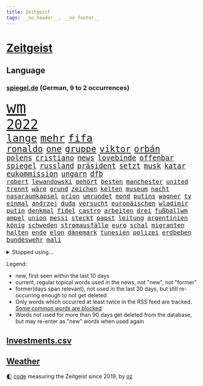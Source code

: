 ```yaml
---
title: Zeitgeist
tags: __no_header__, __no_footer__
---
```


# [Zeitgeist](https://oliz.io/zeitgeist/)

## Language

<h3><a href="https://www.spiegel.de" target="_blank">spiegel.de</a> (German, 9 to 2 occurrences)</h3>
<p style="font-family:monospace">
<span style="font-size:32pt"><a href="news_links.html#wm" class="current">wm</a></span>
<br>
<span style="font-size:26pt"><a href="news_links.html#2022" class="current">2022</a></span>
<br>
<span style="font-size:20pt"><a href="news_links.html#lange" class="current">lange</a></span>
<span style="font-size:20pt"><a href="news_links.html#mehr" class="current">mehr</a></span>
<span style="font-size:20pt"><a href="news_links.html#fifa" class="current">fifa</a></span>
<br>
<span style="font-size:17pt"><a href="news_links.html#ronaldo" class="current">ronaldo</a></span>
<span style="font-size:17pt"><a href="news_links.html#one" class="current">one</a></span>
<span style="font-size:17pt"><a href="news_links.html#gruppe" class="current">gruppe</a></span>
<span style="font-size:17pt"><a href="news_links.html#viktor" class="current">viktor</a></span>
<span style="font-size:17pt"><a href="news_links.html#orbán" class="current">orbán</a></span>
<br>
<span style="font-size:14pt"><a href="news_links.html#polens" class="current">polens</a></span>
<span style="font-size:14pt"><a href="news_links.html#cristiano" class="current">cristiano</a></span>
<span style="font-size:14pt"><a href="news_links.html#news" class="current">news</a></span>
<span style="font-size:14pt"><a href="news_links.html#lovebinde" class="new">lovebinde</a></span>
<span style="font-size:14pt"><a href="news_links.html#offenbar" class="current">offenbar</a></span>
<span style="font-size:14pt"><a href="news_links.html#spiegel" class="current">spiegel</a></span>
<span style="font-size:14pt"><a href="news_links.html#russland" class="current">russland</a></span>
<span style="font-size:14pt"><a href="news_links.html#präsident" class="current">präsident</a></span>
<span style="font-size:14pt"><a href="news_links.html#setzt" class="current">setzt</a></span>
<span style="font-size:14pt"><a href="news_links.html#musk" class="current">musk</a></span>
<span style="font-size:14pt"><a href="news_links.html#katar" class="current">katar</a></span>
<span style="font-size:14pt"><a href="news_links.html#eukommission" class="current">eukommission</a></span>
<span style="font-size:14pt"><a href="news_links.html#ungarn" class="current">ungarn</a></span>
<span style="font-size:14pt"><a href="news_links.html#dfb" class="current">dfb</a></span>
<br>
<span style="font-size:12pt"><a href="news_links.html#robert" class="current">robert</a></span>
<span style="font-size:12pt"><a href="news_links.html#lewandowski" class="current">lewandowski</a></span>
<span style="font-size:12pt"><a href="news_links.html#gehört" class="current">gehört</a></span>
<span style="font-size:12pt"><a href="news_links.html#besten" class="current">besten</a></span>
<span style="font-size:12pt"><a href="news_links.html#manchester" class="current">manchester</a></span>
<span style="font-size:12pt"><a href="news_links.html#united" class="current">united</a></span>
<span style="font-size:12pt"><a href="news_links.html#trennt" class="current">trennt</a></span>
<span style="font-size:12pt"><a href="news_links.html#wäre" class="current">wäre</a></span>
<span style="font-size:12pt"><a href="news_links.html#grund" class="current">grund</a></span>
<span style="font-size:12pt"><a href="news_links.html#zeichen" class="current">zeichen</a></span>
<span style="font-size:12pt"><a href="news_links.html#kelten" class="new">kelten</a></span>
<span style="font-size:12pt"><a href="news_links.html#museum" class="current">museum</a></span>
<span style="font-size:12pt"><a href="news_links.html#nacht" class="current">nacht</a></span>
<span style="font-size:12pt"><a href="news_links.html#nasaraumkapsel" class="new">nasaraumkapsel</a></span>
<span style="font-size:12pt"><a href="news_links.html#orion" class="new">orion</a></span>
<span style="font-size:12pt"><a href="news_links.html#umrundet" class="new">umrundet</a></span>
<span style="font-size:12pt"><a href="news_links.html#mond" class="current">mond</a></span>
<span style="font-size:12pt"><a href="news_links.html#putins" class="current">putins</a></span>
<span style="font-size:12pt"><a href="news_links.html#wagner" class="current">wagner</a></span>
<span style="font-size:12pt"><a href="news_links.html#tv" class="current">tv</a></span>
<span style="font-size:12pt"><a href="news_links.html#einmal" class="current">einmal</a></span>
<span style="font-size:12pt"><a href="news_links.html#andrzej" class="current">andrzej</a></span>
<span style="font-size:12pt"><a href="news_links.html#duda" class="new">duda</a></span>
<span style="font-size:12pt"><a href="news_links.html#versucht" class="current">versucht</a></span>
<span style="font-size:12pt"><a href="news_links.html#europäischen" class="current">europäischen</a></span>
<span style="font-size:12pt"><a href="news_links.html#wladimir" class="current">wladimir</a></span>
<span style="font-size:12pt"><a href="news_links.html#putin" class="current">putin</a></span>
<span style="font-size:12pt"><a href="news_links.html#denkmal" class="current">denkmal</a></span>
<span style="font-size:12pt"><a href="news_links.html#fidel" class="new">fidel</a></span>
<span style="font-size:12pt"><a href="news_links.html#castro" class="new">castro</a></span>
<span style="font-size:12pt"><a href="news_links.html#arbeiten" class="current">arbeiten</a></span>
<span style="font-size:12pt"><a href="news_links.html#drei" class="current">drei</a></span>
<span style="font-size:12pt"><a href="news_links.html#fußballwm" class="current">fußballwm</a></span>
<span style="font-size:12pt"><a href="news_links.html#ampel" class="current">ampel</a></span>
<span style="font-size:12pt"><a href="news_links.html#union" class="current">union</a></span>
<span style="font-size:12pt"><a href="news_links.html#messi" class="current">messi</a></span>
<span style="font-size:12pt"><a href="news_links.html#steckt" class="current">steckt</a></span>
<span style="font-size:12pt"><a href="news_links.html#papst" class="current">papst</a></span>
<span style="font-size:12pt"><a href="news_links.html#leitung" class="current">leitung</a></span>
<span style="font-size:12pt"><a href="news_links.html#argentinien" class="current">argentinien</a></span>
<span style="font-size:12pt"><a href="news_links.html#könig" class="current">könig</a></span>
<span style="font-size:12pt"><a href="news_links.html#schweden" class="current">schweden</a></span>
<span style="font-size:12pt"><a href="news_links.html#stromausfälle" class="current">stromausfälle</a></span>
<span style="font-size:12pt"><a href="news_links.html#euro" class="current">euro</a></span>
<span style="font-size:12pt"><a href="news_links.html#schal" class="new">schal</a></span>
<span style="font-size:12pt"><a href="news_links.html#migranten" class="current">migranten</a></span>
<span style="font-size:12pt"><a href="news_links.html#halten" class="current">halten</a></span>
<span style="font-size:12pt"><a href="news_links.html#ende" class="current">ende</a></span>
<span style="font-size:12pt"><a href="news_links.html#elon" class="current">elon</a></span>
<span style="font-size:12pt"><a href="news_links.html#dänemark" class="current">dänemark</a></span>
<span style="font-size:12pt"><a href="news_links.html#tunesien" class="current">tunesien</a></span>
<span style="font-size:12pt"><a href="news_links.html#polizei" class="current">polizei</a></span>
<span style="font-size:12pt"><a href="news_links.html#erdbeben" class="current">erdbeben</a></span>
<span style="font-size:12pt"><a href="news_links.html#bundeswehr" class="current">bundeswehr</a></span>
<span style="font-size:12pt"><a href="news_links.html#mali" class="current">mali</a></span>
</p>
<details>
<summary>Stopped using...</summary>
<p class="former" style="font-size:12pt">
wünscht(762) covid19(761) kennen(761) klimawandels(761) maske(761) hinweisen(760) rostock(760) abgesagt(759) alexej(759) arbeitsplatz(759) bücher(759) erteilt(759) fischer(759) gefasst(759) mitunter(759) nawalny(759) erfahrung(758) urlaub(758) wenden(758) angekommen(757) aufmerksamkeit(757) doku(757) erlassen(757) eustaaten(757) geburtstag(757) konfrontiert(757) statement(757) verkehrsminister(757) weisen(757) weltweite(757) zahlung(757) denken(756) häufiger(756) partie(756) strafmaßnahmen(756) aktion(755) angeblichen(755) bewertet(755) niederländische(755) schadet(755) überwinden(755) blicken(754) eis(754) genannt(754) kino(754) spott(754) übergeben(754) freiheitsstrafe(753) gemeldet(753) institut(753) liege(753) mediziner(753) ministerpräsidenten(753) sprecher(753) stil(753) tiefe(753) brauchte(752) deutlichen(752) florian(752) freiburg(752) kräftig(752) nigeria(752) passt(752) rheinlandpfalz(752) sarscov2(752) schlimmsten(752) öffnen(752) 1945(751) bittere(751) lüge(751) reduziert(751) rufen(751) ursachen(751) athleten(750) erinnern(750) künftigen(750) offensive(750) spieltag(750) versteckt(750) anbieten(749) angeklagter(749) geklärt(749) oppositionelle(749) untersuchungsausschuss(749) wähler(749) österreichs(749) dokumente(748) finanzieren(748) innenministerium(748) interne(748) landen(748) rassistischen(748) restaurants(748) sinnvoll(748) tötung(748) freie(747) historisch(747) schwindet(747) verdienen(747) e(746) fahrrad(746) ausgeliefert(745) regierungspartei(745) wies(745) gespalten(744) hürden(744) luca(744) distanziert(743) stammt(743) warschau(743) kleines(742) libyen(742) rollen(742) zuversichtlich(742) flüchtlingen(741) gering(741) status(741) wachstum(741) bundesgesundheitsminister(740) dürfe(740) feld(740) geimpft(740) holocaust(740) nachbarn(740) william(740) filmen(739) gefangene(739) uefa(739) voraussetzungen(739) roger(737) streitet(736) analysiert(735) iphone(735) nachbar(735) führenden(734) ordnung(734) rettete(734) vorgegangen(734) ausgesetzt(733) s(732) informiert(729) stürzen(729) heftigen(728) händler(728) wandel(728) eigenes(726) erinnerung(726) hackerangriff(725) telegram(724) niedrig(723) rutschte(722) niederländischen(720) verpasste(716) günther(713) smartphones(709) beendete(708) flug(708) verdoppelt(706) bbc(703) wieso(703) inhaftierten(701) bösen(692) mängel(692) billiger(688) befunden(677) brutalen(675) explodiert(672) mangelnde(662) uskapitol(662) 95(646) fotografiert(644) währung(643) öffnet(641) geheimen(639) demnächst(615) russe(600) konservative(598) athen(593) happy(591) gebeten(582) verlag(568) unis(566) kubicki(559) willkommen(559) dorthin(525) jamie(515) finger(513) serbien(511) ministerin(502) unwettern(500) ausnahme(499) rohstoffe(498) volk(498) entsorgt(496) arte(495) rereportage(495) kämpften(485) bundesanwaltschaft(479) 72(478) georgien(472) hamburgs(470) dauerte(469) dankte(464) flut(464) superstars(462) verstorben(461) flutkatastrophe(460) fluten(453) 20000(450) gestern(450) russischem(450) 400000(442) lina(438) realität(437) gladbach(435) privilegien(435) rückgabe(433) ussoldaten(429) verbrannt(427) papiere(425) gemeinschaft(421) milch(420) 73(419) atombombe(419) gehälter(419) tsg(419) vertritt(415) 12000(413) basis(410) versetzt(401) games(399) harren(396) konflikts(396) grünenpolitiker(394) bettina(389) direkte(388) störungen(387) empfehlen(384) fachkräfte(384) erneuerbaren(382) halbes(381) suizid(381) missbrauchsskandal(380) 200000(378) gasversorgung(378) importieren(378) rhein(377) strackzimmermann(377) beantwortet(376) schuldenbremse(375) lieferungen(371) 74(368) beschlagnahmte(366) hafenstadt(366) unbekannter(366) matteo(364) töchtern(363) verteidiger(362) versuche(360) oberlandesgericht(359) bevorstehenden(357) ostukraine(357) dienstleister(354) reine(354) soziales(352) fußballs(347) decken(343) extremer(343) schärfere(343) zustande(342) mache(341) stephen(340) missverstanden(339) bundesparteitag(338) mitleid(337) aston(335) invasion(334) pessimistisch(332) instituts(330) schande(330) halte(328) lieferung(326) schütze(324) greuther(315) fördern(314) marieagnes(314) bronze(313) kraftwerk(313) zerstörung(311) kriegsverbrecher(310) einrichtungen(309) beziehen(307) cool(307) flugzeugen(306) stabilität(304) preiserhöhung(302) verschwinden(302) luhansk(301) vorbereiten(301) trockenheit(298) kahn(296) website(296) australier(295) bundesaußenministerin(293) gerichte(293) hartes(292) ukrainerin(292) protestierenden(290) militärisch(285) 2002(284) verzweifeln(284) erneuert(282) streiken(281) bremerhaven(280) gezwungen(280) verschwindet(280) aldi(279) unterscheiden(279) anstrengungen(278) journalismus(275) streik(275) justizministerium(274) berlusconi(273) buckinghampalast(273) gymnasium(273) lohnen(269) murray(269) franzose(268) silvio(266) diebstahls(265) nützt(264) rekonstruktion(262) salah(262) abseits(261) kusel(261) vergewaltigte(261) betrugs(259) oppositionellen(259) versagen(259) 92(258) silber(258) niederlegen(257) therapie(256) bill(255) vereinigung(255) it(252) abrechnung(250) dreharbeiten(249) ernsthaft(249) gefolgt(248) ökostrom(248) lehnte(247) schildern(247) straßburg(247) betreiben(246) hinterbliebenen(245) taktik(245) fragwürdigen(243) begeben(242) kremlkritiker(242) beschuldigten(240) blume(240) abtreibungen(238) profitierte(238) spiegelbildungsnewsletter(238) tina(238) anliegen(237) empfang(237) töchter(237) energiepreisen(236) angelegten(235) esch(233) kriegsverbrechen(233) kriegszeiten(233) vertreten(233) schläger(232) tanken(231) wiedereinführung(231) zeuge(229) kasse(228) todes(228) ausländer(227) jüngster(226) katastrophalen(225) sexismus(225) links(223) günstiger(222) köpfe(221) melanie(220) goldene(219) oksana(218) tätigkeit(218) vergeltung(217) stocken(214) cockpit(213) dmitrij(213) suchten(213) bundesverband(212) partnern(212) ausschließlich(211) erlauben(211) jones(210) diesjährigen(207) windkraftausbau(207) abgabe(206) kritischer(205) my(205) nordwesten(204) ideologie(203) vorgeschichte(203) elend(202) fluch(202) segen(202) maximilian(201) nationalteam(201) beck(200) hungerkrise(199) freihandelsabkommen(196) großoffensive(196) diplomat(194) waffengesetze(193) weiblichen(193) bauteile(192) angeschlagen(191) vermisster(190) guardiola(188) pep(188) golden(187) state(187) habecks(186) susanne(185) verzichtete(185) verstehe(184) entschuldigte(183) mannheim(183) kletterte(182) skandalen(182) trennten(181) falschem(180) lichter(180) verfügbar(180) dünn(179) usschauspieler(179) verschwanden(178) hitze(176) kinderinterview(176) verhängnis(176) held(175) schwach(175) virusvariante(175) act(174) fragwürdige(174) zuständen(174) stagniert(172) ex(171) verlaufen(171) befugnisse(170) hoeneß(170) uli(170) 80000(169) frontex(169) ikonische(169) managerin(169) ägäis(169) anhängerschaft(168) vereidigt(168) begnadigung(167) hinterzogen(167) norweger(167) werkzeug(167) zurücktreten(167) dmitri(166) empfohlen(164) suchte(164) riesigen(163) fdppolitikerin(162) gelobt(162) griechische(161) stehle(161) bundesbürger(160) dürre(160) effizienter(160) kopfgeld(160) einhalten(159) pässe(159) dauerhaften(156) kühnert(156) staatlich(156) unobericht(156) streichung(155) spdgeneralsekretär(154) einfahrt(153) schwangerschaftsabbruch(153) einsparen(152) ross(152) sprung(152) westeuropa(152) lng(151) 21jährigen(150) 21jähriger(150) uiguren(150) verschleiert(150) weltfußballer(150) afghanische(149) nerv(148) ryanair(148) w(148) jungs(147) edeka(146) naturkatastrophen(146) provozieren(146) übung(146) drogenboss(145) identifizieren(145) gravierend(144) nszeit(144) aufräumen(143) generalstaatsanwalt(143) hast(143) ressorts(143) aufzeichnung(142) erstellt(142) unten(141) millionenstrafe(140) schulmassaker(140) 9eurotickets(139) hassbotschaften(139) misshandelt(139) mühe(139) vorschau(139) vorstellung(139) arafat(138) chaotisch(138) knapper(138) möbel(137) rentnerinnen(136) alligator(134) grün(134) neunjährigen(134) schiffen(134) spiegelinterview(134) 24jährigen(133) webbteleskop(133) erobern(132) kriegsende(132) süddeutschland(132) rechtspopulist(131) fühle(130) stehende(130) krebserkrankung(129) popp(128) reinhold(128) geliebt(127) kommentare(127) absurden(126) beteuert(126) freigestellt(126) geschichtenewsletter(126) vize(126) webbteleskops(126) deutsch(125) dringt(124) krach(124) verkehrsministerium(124) comingout(123) fünfmal(123) nordafrika(123) späten(123) wissenschaft(123) kampagne(122) ataman(121) ferda(121) matterhorn(121) niedrigen(121) schlägerei(121) detroit(120) fehlenden(120) zwölfjährige(120) beute(119) familienstücke(119) umstrittenem(119) kämpferisch(118) moderiert(118) brennstäbe(117) eurowings(117) fasziniert(117) anschlags(116) kultusminister(116) atomgespräche(115) boomen(115) elbe(115) frühestens(115) made(115) po(115) schmerzhaft(115) trägerrakete(115) abgebrannt(114) digitale(114) bond(113) horrenden(113) kernenergie(113) atomenergie(112) conte(112) fassungslos(112) gartenkolumne(112) kolonialzeit(112) obduktionsergebnis(112) pipeline(112) schleuser(112) starkwatzinger(112) verleihung(112) koffer(111) schnellt(111) starts(111) strompreis(111) bahnfahren(110) denys(110) emobilität(110) geflüchteter(110) schmyhal(110) warmes(110) chinesen(109) einnahme(109) schwulenbar(109) angeschlagener(108) berlinerin(108) schottlands(108) vernichtet(108) deftige(107) frist(107) laufzeitverlängerung(107) musikerin(107) revolte(107) angetan(106) dargestellt(106) frauenanteil(106) toaster(106) akws(105) begangen(105) kennengelernt(105) verringert(105) historikerin(104) vertrauter(104) medikamenten(103) rechtsmediziner(103) repressionen(103) sterling(103) 192(102) 2008(102) etlichen(102) malta(102) zurückgegeben(102) abe(101) einflussreichen(101) kippten(101) fallzahlen(100) victoria(100) überragende(100) angespannt(99) hansa(99) hingelegt(99) krankschreibungen(99) pfosten(99) überlastet(99) anordnung(98) besprüht(98) bränden(98) zulieferer(98) bundesamts(97) glänzte(97) korrekt(97) rückkehrer(97) stock(97) dreijährigen(96) wettkämpfen(96) zwölfjährigen(96) kasachstans(95) security(95) vage(95) ekstase(94) erzählung(94) grundsteuererklärung(94) hindernis(94) schmelzen(94) unübersichtlich(94) wärmepumpen(94) coronaschutzmaßnahmen(93) dreijähriger(93) erstürmung(93) kapitols(93) nachhaltigkeit(93) urknall(93) verstoß(93) 1989(92) anzeigen(92) bankrott(92) durchs(92) staatshilfen(92) wanken(92) wichtigster(92) emu(91) erhöhte(91) gelohnt(91) importiert(91) nebenwirkungen(91) südküste(91) athletin(90) ausgegangen(90) auszusetzen(90) bundesministerien(90) dekret(90) einsparungen(90) kater(90) rettungspaket(90) unbeliebt(90) abmachung(89) bushido(89) millionenschweren(89) mithäftling(89) permanent(89) beistand(88) erbitterter(88) fahrerinnen(88) konsumverhalten(88) militärisches(88) schied(88) spitzen(88) umgerüstet(88) 458(87) geschont(87) hartnäckig(87) sondiert(87) stromrechnung(87) zahlte(87) besucherinnen(86) cdumann(86) einziges(86) spekulanten(86) wars(86) ausschließen(85) diktatur(85) fußballlegende(85) graw(85) nuklearer(85) operative(85) bewohnern(84) eberl(84) erstach(84) kohlestrom(84) saisonstart(84) spvgg(84) zinsschritt(84) östliche(84) damen(83) denkwürdig(83) desaströses(83) entsorgen(83) leopard2panzer(83) notlage(83) spätsommer(83) torschützen(83) usstaat(83) 2022/23(82) 4800(82) alonso(82) balenciaga(82) imageverlust(82) konsulat(82) niedrigwasser(82) schwule(82) verteilerkasten(82) begreift(81) bekanntgabe(81) gehaltserhöhung(81) lindsey(81) mithalten(81) modellrechnung(81) schilder(81) strenge(81) türme(81) ussenator(81) verabschiedete(81) blamiert(80) franck(80) halterin(80) lauern(80) ribéry(80) sexismusvorwürfen(80) vernichtenden(80) akwlaufzeitverlängerung(79) jährliches(79) mississippi(79) sea(79) studieren(79) twitterkanal(79) vision(79) zwangsräumung(79) diamanten(78) ermuntert(78) mobilisierung(78) bundesratspräsident(77) desideriuserasmusstiftung(77) gewannen(77) knacken(77) schachbrett(77) sonnenblumen(77) streaming(77) verschleierte(77) 56jährige(76) bedauert(76) heikle(76) infrastrukturministerium(76) simulieren(76) zurückhalten(76) altersarmut(75) befehlshaber(75) terrorgefahr(75) angezeigt(74) erspart(74) fußballprofis(74) kurkow(74) muslimischen(74) prägt(74) schulpflicht(74) tobias(74) überraschen(74) itdienstleister(73) rot(73) streckbetrieb(73) verbrennen(73) visa(73) wählte(73) überwachten(73) brauereien(72) gründete(72) lebenslange(72) weizsäcker(72) 150000(71) akwweiterbetrieb(71) begrenzen(71) eid(71) energiesicherheit(71) frieren(71) gehörten(71) lernte(71) spielten(71) audiodatei(70) gasnotlage(70) obduktion(70) rechter(70) sommerliche(70) zdfpolitbarometer(70) durchsuchte(69) pragmatismus(69) probt(69) tabellenspitze(69) wärmsten(69) alex(68) abgekartetes(67) feltes(67) klaute(67) kriminologe(67) staudamm(67) telekom(67) tue(67) v(67) astronomie(66) bekanntester(66) blendete(66) diäten(66) einigermaßen(66) geprallt(66) lo(66) mehrfache(66) seitenlinie(66) beschlagnahmten(65) fischen(65) kreise(65) natürlichen(65) rabe(65) regenfällen(65) salma(65) ausbrach(64) bezweifeln(64) ermordete(64) gebissen(64) seen(64) vorstandsmitglieder(64) bezirken(63) bsi(63) darzustellen(63) gründerinnen(63) kairo(63) nackt(63) serienmörder(63) spitzenbeamte(63) bundesligaabsteiger(62) chefredakteurin(62) gil(62) ofarim(62) chemikalien(61) germany(61) verstören(61) verwendens(61) bundeswirtschaftsministerium(60) bussen(60) gänzlich(60) vanessa(60) verhaltens(60) ausweise(59) bewerbung(59) milieu(59) pfiffen(59) buchpreis(58) eingeführten(58) fdpvize(58) spiegelde(58) dient(57) einzelhändler(57) frauenrechtlerin(57) gleichgeschlechtliche(57) hommage(57) linkenabgeordnete(57) studienkredite(57) verfehlungen(57) verjähren(57) alpine(56) beißt(56) deftig(56) intimität(56) kabinetts(56) leuchtturm(56) luftfilter(56) untreue(56) 36000(55) besiegte(55) einschalten(55) ereignet(55) erinnerungskultur(55) zollbeamte(55) bundesbankpräsident(54) erzrivalen(54) stemmt(54) erklimmen(53) landesarbeitsgericht(53) rummel(53) täterin(53) umgekehrt(53) verprügelt(53) wiese(53) annehmen(52) bombardiert(52) doppelte(52) energielieferant(52) gutem(52) roboter(52) winnetou(52) bemühen(51) jahrelange(51) lufthansatochter(51) schwachen(51) überfischung(51) bildschirm(50) kranke(50) reichten(50) richters(50) vwboss(50) übersehen(50) aktuelles(49) ausgeraubt(49) bizarre(49) bundesligaklub(49) erbeuteten(49) faulheit(49) finanzmärkten(49) krefeld(49) spiegelrekonstruktion(49) sportlerin(49) tvdebatte(49) zwischenbericht(49) erlöse(48) fähre(48) grauenvolle(48) kleber(48) salvini(48) erschöpfter(47) pilotenstreik(47) überlässt(47) buhlt(46) gratulieren(46) verbringen(46) dokumentarfilmer(45) elektroschrott(45) feldweg(45) mitentscheidend(45) truss'(45) winters(45) arcade(44) butler(44) enormer(44) feist(44) manuskript(44) schlüsselwerk(44) traineramt(44) win(44) wohnraum(44) abgezeichnet(43) bannon(43) familienvater(43) seaton(43) verteilung(43) zeitdruck(43) zementieren(43) brendan(42) fernbleiben(42) ffp2masken(42) protestaktion(42) zentralafrika(42) amtsärzte(41) derby(41) genügen(41) mathe(41) missachtung(41) nirgendwo(41) königlichen(40) lissabon(40) niederlagen(40) westminster(40) feindliche(39) interpretiert(39) nachbessern(39) reus(39) abschirmdienst(38) königshaus(38) zerstritten(38) zielgeraden(38) übernachtet(38) grausame(37) konventionen(37) ködern(37) quadratkilometer(37) schleuserbande(37) schlichte(37) schwedendemokraten(37) ungeschlagen(37) astronauten(36) fabrik(36) information(36) spiegelredakteurin(36) zone(36) amoklaufs(35) exverein(35) haustier(35) konterfei(35) krone(35) anekdote(34) bundespolizisten(34) consort(34) elektroautohersteller(34) ernsten(34) familiengeschichte(34) gedanken(34) ruiniert(34) rückschlägen(34) sterne(34) alben(33) anstehenden(33) luftangriffen(33) neofaschistin(33) superlative(33) bedecken(32) effizient(32) ensemble(32) gehüllt(32) labels(32) lippen(32) lobte(32) off(32) publikumspreis(32) verkehrsbetriebe(32) andersson(31) begleichen(31) magdalena(31) pleitewelle(31) sheriff(31) sittenpolizei(31) blutbuch(30) channel(30) frühindikator(30) l'horizon(30) nackte(30) polizeianwärterin(30) schmuggeln(30) staatsanwälte(30) zurückgeben(30) billigtarif(29) brutalität(29) fundamental(29) gewaltvorwürfen(29) peskow(29) strauchelnden(29) äußersten(29) aufbauen(28) kristersson(28) masha(28) scheinreferenden(28) sommers(28) ulf(28) verordnet(28) waldimir(28) bevorstehen(27) hainer(27) noah(27) queerfeindlichen(27) verharmlosen(27) bischof(26) denke(26) härtesten(26) jauch(26) schaudern(26) sheeran(26) versehen(26) verunreinigt(26) zielt(26) 108(25) verlässlicher(25) hinterfragt(24) märkte(24) return(24) unovollversammlung(24) ansprechen(23) parolen(23) sanders(23) store(23) überzahl(23) eichstätt(22) heimflug(22) kubaner(22) spaltet(22) unbeteiligte(22) unterseekabel(22) wählern(22) bekäme(21) grenzschutz(21) kriegsdienstverweigerer(21) kräftige(21) militärkommissar(21) schütten(21) tasmanien(21) vorbildlich(21) ächzen(21) 220(20) coltrane(20) rechtsstaatlichkeit(20) stimmungsmache(20) weigert(20) einzureisen(19) englischer(19) exstaatschef(19) gunst(19) bewunderung(18) deckel(18) melonis(18) mullahregime(18) regierenden(18) cristoforetti(17) einberufen(17) festnehmen(17) kommandantin(17) konfrontationskurs(17) ministerpräsidentenkonferenz(17) samantha(17) xabi(17) erbgut(16) passagieren(16) stadtderby(16) überflutete(16) annexionen(15) dominik(15) doppelwumms(15) tränengas(15) willis(15) zugfahrt(15) einkauf(14) eugipfel(14) finanzmärkte(14) streampipelines(14) zelle(14) 007(13) belastbar(13) gekappt(13) trumpunterstützer(13) weicht(13) zurücknehmen(13) birmingham(12) desaströsen(12) hofften(12) milliardärs(12) mitangeklagter(12) o’connor(12) spitzenforschung(12) westdeutsche(12) frauenrennserie(11) klarer(11) komponiert(11) kwarteng(11) kwasi(11) ostdeutsche(11)
</p>
</details>
<p>Legend:
<ul>
<li><span class="new">new</span>, first seen within the last 10 days</li>
<li><span class="current">current</span>, regular topical words used in the news, not "new", not "former"</li>
<li><span class="former">former(days span relevant)</span>, not used in the last 30 days, but still re-occurring enough to not get deleted</li>
<li>Only words which occurred at least twice in the RSS feed are tracked. <a href="language/filters.py">Some common words are blocked</a></li>
<li>Words not used for more than 90 days get deleted from the database, but may re-enter as "new" words when used again</li>
</ul>
</p>

## [Investments](investments.html)[.csv](investments.csv)

## [Weather](weather.html)

<footer>
<a href="javascript:toggleTheme()" class="nav">🌓</a>
<a href="https://github.com/ooz/zeitgeist">code</a> measuring the Zeitgeist since 2019, by <a href="https://oliz.io">oz</a>
</footer>
